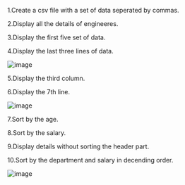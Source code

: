 1.Create a csv file with a set of data seperated by commas.

2.Display all the details of engineeres.

3.Display the first five set of data.

4.Display the last three lines of data.

![image](https://github.com/user-attachments/assets/b1817b00-4b49-495f-a39f-216d8784d21a)


5.Display the third column.

6.Display the 7th line.

![image](https://github.com/user-attachments/assets/8b7684d3-5413-4c37-8905-cccedb6497db)


7.Sort by the age.

8.Sort by the salary.

9.Display details without sorting the header part.

10.Sort by the department and salary in decending order.

![image](https://github.com/user-attachments/assets/721d8bd1-a4a9-4589-a1eb-5b5f4ae01dea)


